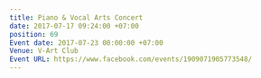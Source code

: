 ```yaml
---
title: Piano & Vocal Arts Concert
date: 2017-07-17 09:24:00 +07:00
position: 69
Event date: 2017-07-23 00:00:00 +07:00
Venue: V-Art Club
Event URL: https://www.facebook.com/events/1909071905773548/
---
```


